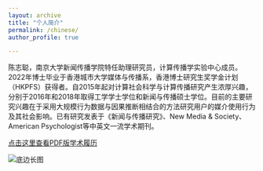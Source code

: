 ```yaml
---
layout: archive
title: "个人简介"
permalink: /chinese/
author_profile: true

---
```


陈志聪，南京大学新闻传播学院特任助理研究员，计算传播学实验中心成员。2022年博士毕业于香港城市大学媒体与传播系，香港博士研究生奖学金计划（HKPFS）获得者。自2015年起对计算社会科学与计算传播研究产生浓厚兴趣，分别于2016年和2018年取得工学学士学位和新闻与传播硕士学位。目前的主要研究兴趣在于采用大规模行为数据与因果推断相结合的方法研究用户的媒介使用行为及其社会影响。已有研究发表于《新闻与传播研究》、New Media & Society、American Psychologist等中英文一流学术期刊。

[点击这里查看PDF版学术履历](https://portland-my.sharepoint.com/:b:/g/personal/zcchen5-c_my_cityu_edu_hk/Edr1Ni-A6KhBk8jW93RKoIoBQLQMBttrWn4W_sS1M0O4cA)

![底边长图](https://user-images.githubusercontent.com/13479560/203529033-da7cb30e-2c5d-4e11-9b2c-64ed0dcf49da.png)
